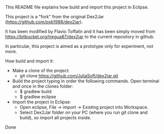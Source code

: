 This README file explains how build and import this project in Eclipse.

This project is a "fork" from the original Dex2Jar (https://github.com/pxb1988/dex2jar). 

It has been modified by Flavio Toffalin and it has been simply moved from https://bitbucket.org/tregua87/dex2jar to the current repository in github.

In particular, this project is aimed as a prototype only for experiment, not more.

How build and import it:

- Make a clone of the project:
	- git clone https://github.com/JuliaSoft/dex2jar.git
- Build the project typing in order the following commands. Open terminal and once in the clones folder: 
	- $ gradlew build
	- $ gradlew eclipse
- Import the project in Eclipse:
	- Open eclipse, File -> import -> Existing project into Workspace. 
	- Select Dex2Jar folder on your PC (where you run git clone and build), so import all projects inside.

Done
